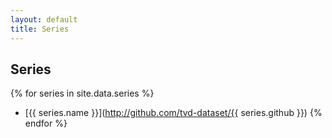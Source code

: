 ```yaml
---
layout: default
title: Series
---
```


## Series

{% for series in site.data.series %}
 * [{{ series.name }}](http://github.com/tvd-dataset/{{ series.github }})
{% endfor %}
